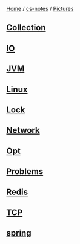 [Home](https://mengxianbin.github.io) /
[cs-notes](https://mengxianbin.github.io/cs-notes/site) /
[Pictures](https://mengxianbin.github.io/cs-notes/site/Pictures)

## [Collection](https://mengxianbin.github.io/cs-notes/site/Pictures/Collection/)

## [IO](https://mengxianbin.github.io/cs-notes/site/Pictures/IO/)

## [JVM](https://mengxianbin.github.io/cs-notes/site/Pictures/JVM/)

## [Linux](https://mengxianbin.github.io/cs-notes/site/Pictures/Linux/)

## [Lock](https://mengxianbin.github.io/cs-notes/site/Pictures/Lock/)

## [Network](https://mengxianbin.github.io/cs-notes/site/Pictures/Network/)

## [Opt](https://mengxianbin.github.io/cs-notes/site/Pictures/Opt/)

## [Problems](https://mengxianbin.github.io/cs-notes/site/Pictures/Problems/)

## [Redis](https://mengxianbin.github.io/cs-notes/site/Pictures/Redis/)

## [TCP](https://mengxianbin.github.io/cs-notes/site/Pictures/TCP/)

## [spring](https://mengxianbin.github.io/cs-notes/site/Pictures/spring/)
